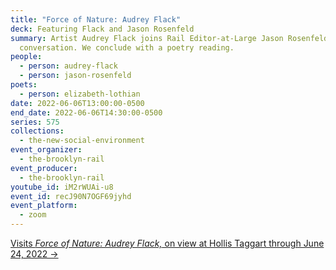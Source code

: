 ```yaml
---
title: "Force of Nature: Audrey Flack"
deck: Featuring Flack and Jason Rosenfeld
summary: Artist Audrey Flack joins Rail Editor-at-Large Jason Rosenfeld for a
  conversation. We conclude with a poetry reading.
people:
  - person: audrey-flack
  - person: jason-rosenfeld
poets:
  - person: elizabeth-lothian
date: 2022-06-06T13:00:00-0500
end_date: 2022-06-06T14:30:00-0500
series: 575
collections:
  - the-new-social-environment
event_organizer:
  - the-brooklyn-rail
event_producer:
  - the-brooklyn-rail
youtube_id: iM2rWUAi-u8
event_id: recJ90N7OGF69jyhd
event_platform:
  - zoom
---
```

[Visits *Force of Nature: Audrey Flack,* on view at Hollis Taggart through June 24, 2022 →](https://www.hollistaggart.com/exhibitions/161-audrey-flack-force-of-nature/)